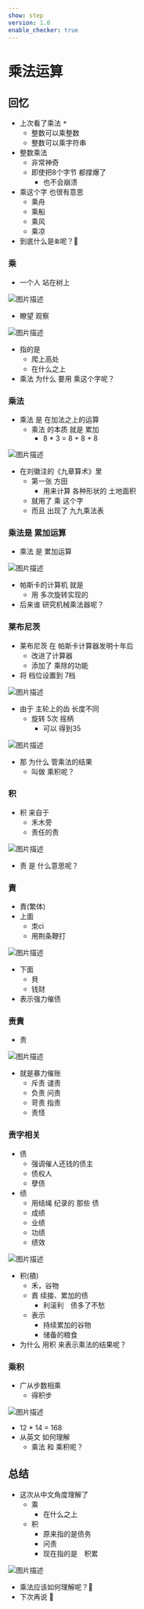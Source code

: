 ```yaml
---
show: step
version: 1.0
enable_checker: true
---
```


# 乘法运算

## 回忆

- 上次看了乘法 <kbd>\*</kbd>
	- 整数可以乘整数
	- 整数可以乘字符串
- 整数乘法
	- 非常神奇
	- 即使把8个字节 都撑爆了
		- 也不会崩溃
- 乘这个字 也很有意思 
	- 乘舟
	- 乘船
	- 乘风
	- 乘凉
- 到底什么是`乘`呢？🤪

### 乘

- 一个人 站在树上

![图片描述](https://doc.shiyanlou.com/courses/uid1190679-20230809-1691587830006)

- 瞭望 观察

![图片描述](https://doc.shiyanlou.com/courses/uid1190679-20230809-1691587846596)

- 指的是 
	- 爬上高处
	- 在什么之上
- 乘法 为什么 要用 乘这个字呢？

### 乘法

- 乘法 是 在加法之上的运算
	- 乘法 的本质 就是 累加
		- 8 * 3 = 8 + 8 + 8

![图片描述](https://doc.shiyanlou.com/courses/uid1190679-20230809-1691588742206)

- 在刘徽注的《九章算术》里
	- 第一张  方田
		- 用来计算 各种形状的 土地面积
	- 就用了 乘 这个字
	- 而且 出现了 九九乘法表

### 乘法是 累加运算

- 乘法 是 累加运算

![图片描述](https://doc.shiyanlou.com/courses/uid1190679-20230904-1693820613815)

- 帕斯卡的计算机 就是
	- 用 多次旋转实现的
- 后来谁 研究机械乘法器呢？

### 莱布尼茨

- 莱布尼茨 在 帕斯卡计算器发明十年后
	- 改进了计算器 
	- 添加了 乘除的功能
- 将 档位设置到 7档
 
![图片描述](https://doc.shiyanlou.com/courses/uid1190679-20230904-1693821013954)

- 由于 主轮上的齿 长度不同
	- 旋转 5次 摇柄
		- 可以 得到35

![图片描述](https://doc.shiyanlou.com/courses/uid1190679-20230904-1693821100349)

- 那 为什么 管乘法的结果
	- 叫做 乘积呢？

### 积

- 积 来自于 
	- 禾木旁
	- 责任的责

![图片描述](https://doc.shiyanlou.com/courses/uid1190679-20230809-1691589507914)

- 责 是 什么意思呢？

### 責

- 責(繁体)
- 上面
	- 朿cì
	- 用荆条鞭打

![图片描述](https://doc.shiyanlou.com/courses/uid1190679-20230809-1691589823601)


- 下面
	- 貝
	- 钱财
- 表示强力催债

### 责責

- 责

![图片描述](https://doc.shiyanlou.com/courses/uid1190679-20230810-1691623750131)

- 就是暴力催账
	- 斥责 谴责
	- 负责 问责
	- 苛责 指责
	- 责怪

### 责字相关

- 债
	- 强调催人还钱的债主
	- 债权人
	- 孽债
- 绩
	- 用结绳 纪录的 那些 债
	- 成绩
	- 业绩
	- 功绩
	- 绩效

![图片描述](https://doc.shiyanlou.com/courses/uid1190679-20230809-1691590231616)

- 积(積)
	- 禾，谷物
	- 責 续接、累加的债
		- 利滚利　债多了不愁
	- 表示
		- 持续累加的谷物
		- 储备的粮食
- 为什么 用积 来表示乘法的结果呢？

### 乘积

- 广从步数相乘
	- 得积步

![图片描述](https://doc.shiyanlou.com/courses/uid1190679-20230809-1691590392128)

- 12 * 14 = 168
- 从英文 如何理解
	- 乘法 和 乘积呢？


## 总结 

- 这次从中文角度理解了
	- 乘
		- 在什么之上
	- 积
		- 原来指的是债务
		- 问责
		- 现在指的是　积累

![图片描述](https://doc.shiyanlou.com/courses/uid1190679-20230812-1691812473356)

- 乘法应该如何理解呢？🤪
- 下次再说 👋

